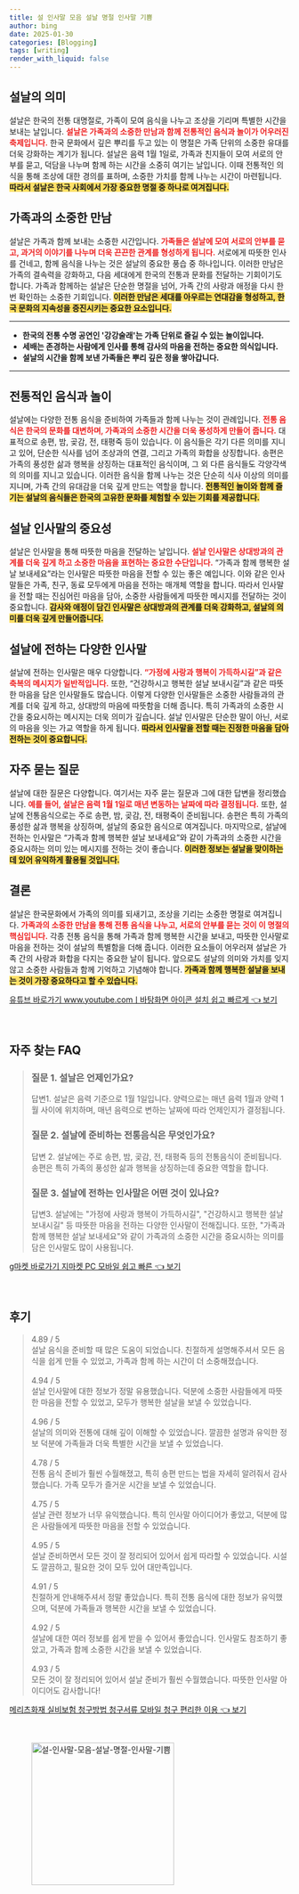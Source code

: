 ```yaml
---
title: 설 인사말 모음 설날 명절 인사말 기쁨
author: bing
date: 2025-01-30
categories: [Blogging]
tags: [writing]
render_with_liquid: false
---
```



<h2 id='설날의 의미'>설날의 의미</h2>

<p>설날은 한국의 전통 대명절로, 가족이 모여 음식을 나누고 조상을 기리며 특별한 시간을 보내는 날입니다. <b><span style="color: #ee2323;">설날은 가족과의 소중한 만남과 함께 전통적인 음식과 놀이가 어우러진 축제입니다.</span></b> 한국 문화에서 깊은 뿌리를 두고 있는 이 명절은 가족 단위의 소중한 유대를 더욱 강화하는 계기가 됩니다. 설날은 음력 1월 1일로, 가족과 친지들이 모여 서로의 안부를 묻고, 덕담을 나누며 함께 하는 시간을 소중히 여기는 날입니다. 이때 전통적인 의식을 통해 조상에 대한 경의를 표하며, 소중한 가치를 함께 나누는 시간이 마련됩니다. <b><span style="background-color: #ffe066;">따라서 설날은 한국 사회에서 가장 중요한 명절 중 하나로 여겨집니다.</span></b></p>

<h2 id='가족과의 소중한 만남'>가족과의 소중한 만남</h2>

<p>설날은 가족과 함께 보내는 소중한 시간입니다. <b><span style="color: #ee2323;">가족들은 설날에 모여 서로의 안부를 묻고, 과거의 이야기를 나누며 더욱 끈끈한 관계를 형성하게 됩니다.</span></b> 서로에게 따뜻한 인사를 건네고, 함께 음식을 나누는 것은 설날의 중요한 풍습 중 하나입니다. 이러한 만남은 가족의 결속력을 강화하고, 다음 세대에게 한국의 전통과 문화를 전달하는 기회이기도 합니다. 가족과 함께하는 설날은 단순한 명절을 넘어, 가족 간의 사랑과 애정을 다시 한번 확인하는 소중한 기회입니다. <b><span style="background-color: #ffe066;">이러한 만남은 세대를 아우르는 연대감을 형성하고, 한국 문화의 지속성을 증진시키는 중요한 요소입니다.</span></b></p>

<hr />

<ul>
    <li><b>한국의 전통 수명 공연인 '강강술래'는 가족 단위로 즐길 수 있는 놀이입니다.</b></li>
    <li><b>세배는 존경하는 사람에게 인사를 통해 감사의 마음을 전하는 중요한 의식입니다.</b></li>
    <li><b>설날의 시간을 함께 보낸 가족들은 뿌리 깊은 정을 쌓아갑니다.</b></li>
</ul>

<hr />

<h2 id='전통적인 음식과 놀이'>전통적인 음식과 놀이</h2>

<p>설날에는 다양한 전통 음식을 준비하여 가족들과 함께 나누는 것이 관례입니다. <b><span style="color: #ee2323;">전통 음식은 한국의 문화를 대변하며, 가족과의 소중한 시간을 더욱 풍성하게 만들어 줍니다.</span></b> 대표적으로 송편, 밤, 곶감, 전, 태평죽 등이 있습니다. 이 음식들은 각기 다른 의미를 지니고 있어, 단순한 식사를 넘어 조상과의 연결, 그리고 가족의 화합을 상징합니다. 송편은 가족의 풍성한 삶과 행복을 상징하는 대표적인 음식이며, 그 외 다른 음식들도 각양각색의 의미를 지니고 있습니다. 이러한 음식을 함께 나누는 것은 단순히 식사 이상의 의미를 지니며, 가족 간의 유대감을 더욱 깊게 만드는 역할을 합니다. <b><span style="background-color: #ffe066;">전통적인 놀이와 함께 즐기는 설날의 음식들은 한국의 고유한 문화를 체험할 수 있는 기회를 제공합니다.</span></b></p>

<h2 id='설날 인사말의 중요성'>설날 인사말의 중요성</h2>

<p>설날은 인사말을 통해 따뜻한 마음을 전달하는 날입니다. <b><span style="color: #ee2323;">설날 인사말은 상대방과의 관계를 더욱 깊게 하고 소중한 마음을 표현하는 중요한 수단입니다.</span></b> “가족과 함께 행복한 설날 보내세요”라는 인사말은 따뜻한 마음을 전할 수 있는 좋은 예입니다. 이와 같은 인사말들은 가족, 친구, 동료 모두에게 마음을 전하는 매개체 역할을 합니다. 따라서 인사말을 전할 때는 진심어린 마음을 담아, 소중한 사람들에게 따뜻한 메시지를 전달하는 것이 중요합니다. <b><span style="background-color: #ffe066;">감사와 애정이 담긴 인사말은 상대방과의 관계를 더욱 강화하고, 설날의 의미를 더욱 깊게 만들어줍니다.</span></b></p>

<h2 id='설날에 전하는 다양한 인사말'>설날에 전하는 다양한 인사말</h2>

<p>설날에 전하는 인사말은 매우 다양합니다. <b><span style="color: #ee2323;">“가정에 사랑과 행복이 가득하시길”과 같은 축복의 메시지가 일반적입니다.</span></b> 또한, “건강하시고 행복한 설날 보내시길”과 같은 따뜻한 마음을 담은 인사말들도 많습니다. 이렇게 다양한 인사말들은 소중한 사람들과의 관계를 더욱 깊게 하고, 상대방의 마음에 따뜻함을 더해 줍니다. 특히 가족과의 소중한 시간을 중요시하는 메시지는 더욱 의미가 깊습니다. 설날 인사말은 단순한 말이 아닌, 서로의 마음을 잇는 가교 역할을 하게 됩니다. <b><span style="background-color: #ffe066;">따라서 인사말을 전할 때는 진정한 마음을 담아 전하는 것이 중요합니다.</span></b></p>

<h2 id='자주 묻는 질문'>자주 묻는 질문</h2>

<p>설날에 대한 질문은 다양합니다. 여기서는 자주 묻는 질문과 그에 대한 답변을 정리했습니다. <b><span style="color: #ee2323;">예를 들어, 설날은 음력 1월 1일로 매년 변동하는 날짜에 따라 결정됩니다.</span></b> 또한, 설날에 전통음식으로는 주로 송편, 밤, 곶감, 전, 태평죽이 준비됩니다. 송편은 특히 가족의 풍성한 삶과 행복을 상징하며, 설날의 중요한 음식으로 여겨집니다. 마지막으로, 설날에 전하는 인사말은 “가족과 함께 행복한 설날 보내세요”와 같이 가족과의 소중한 시간을 중요시하는 의미 있는 메시지를 전하는 것이 좋습니다. <b><span style="background-color: #ffe066;">이러한 정보는 설날을 맞이하는 데 있어 유익하게 활용될 것입니다.</span></b></p>

<h2 id='결론'>결론</h2>

<p>설날은 한국문화에서 가족의 의미를 되새기고, 조상을 기리는 소중한 명절로 여겨집니다. <b><span style="color: #ee2323;">가족과의 소중한 만남을 통해 전통 음식을 나누고, 서로의 안부를 묻는 것이 이 명절의 핵심입니다.</span></b> 각종 전통 음식을 통해 가족과 함께 행복한 시간을 보내고, 따뜻한 인사말로 마음을 전하는 것이 설날의 특별함을 더해 줍니다. 이러한 요소들이 어우러져 설날은 가족 간의 사랑과 화합을 다지는 중요한 날이 됩니다. 앞으로도 설날의 의미와 가치를 잊지 않고 소중한 사람들과 함께 기억하고 기념해야 합니다. <b><span style="background-color: #ffe066;">가족과 함께 행복한 설날을 보내는 것이 가장 중요하다고 할 수 있습니다.</span></b></p>


<p><a class="click-button" title="유튜브 바로가기 www.youtube.comㅣ바탕화면 아이콘 설치 쉽고 빠르게" href="https://purplelist.github.io/posts/%EC%9C%A0%ED%8A%9C%EB%B8%8C-%EB%B0%94%EB%A1%9C%EA%B0%80%EA%B8%B0-www.youtube.com%E3%85%A3%EB%B0%94%ED%83%95%ED%99%94%EB%A9%B4-%EC%95%84%EC%9D%B4%EC%BD%98-%EC%84%A4%EC%B9%98-%EC%89%BD%EA%B3%A0-%EB%B9%A0%EB%A5%B4%EA%B2%8C/" rel="dofollow">유튜브 바로가기 www.youtube.comㅣ바탕화면 아이콘 설치 쉽고 빠르게 👈 보기</a></p><br>
<h2 id='자주_찾는_FAQ'>자주 찾는 FAQ</h2>
<div itemscope="" itemtype="https://schema.org/FAQPage"> 
<blockquote> 
<div itemscope="" itemprop="mainEntity" itemtype="https://schema.org/Question"> 
<h3 itemprop="name">질문 1. 설날은 언제인가요? </h3> 
<div itemscope="" itemprop="acceptedAnswer" itemtype="https://schema.org/Answer"> 
<span itemprop="text"> 
<p>답변1. 설날은 음력 기준으로 1월 1일입니다. 양력으로는 매년 음력 1월과 양력 1월 사이에 위치하며, 매년 음력으로 변하는 날짜에 따라 언제인지가 결정됩니다.</p> 
</span> 
</div> 
</div> 
<div itemscope="" itemprop="mainEntity" itemtype="https://schema.org/Question"> 
<h3 itemprop="name">질문 2. 설날에 준비하는 전통음식은 무엇인가요? </h3> 
<div itemscope="" itemprop="acceptedAnswer" itemtype="https://schema.org/Answer"> 
<span itemprop="text"> 
<p>답변 2. 설날에는 주로 송편, 밤, 곶감, 전, 태평죽 등의 전통음식이 준비됩니다. 송편은 특히 가족의 풍성한 삶과 행복을 상징하는데 중요한 역할을 합니다.</p> 
</span> 
</div> 
</div> 
<div itemscope="" itemprop="mainEntity" itemtype="https://schema.org/Question"> 
<h3 itemprop="name">질문 3. 설날에 전하는 인사말은 어떤 것이 있나요? </h3> 
<div itemscope="" itemprop="acceptedAnswer" itemtype="https://schema.org/Answer"> 
<span itemprop="text"> 
<p>답변3. 설날에는 "가정에 사랑과 행복이 가득하시길", "건강하시고 행복한 설날 보내시길" 등 따뜻한 마음을 전하는 다양한 인사말이 전해집니다. 또한, "가족과 함께 행복한 설날 보내세요"와 같이 가족과의 소중한 시간을 중요시하는 의미를 담은 인사말도 많이 사용됩니다.</p> 
</span> 
</div> 
</div> 
</blockquote> 
</div>
<p><a class="click-button" title="g마켓 바로가기 지마켓 PC 모바일 쉽고 빠른" href="https://purplelist.github.io/posts/g%EB%A7%88%EC%BC%93-%EB%B0%94%EB%A1%9C%EA%B0%80%EA%B8%B0-%EC%A7%80%EB%A7%88%EC%BC%93-PC-%EB%AA%A8%EB%B0%94%EC%9D%BC-%EC%89%BD%EA%B3%A0-%EB%B9%A0%EB%A5%B8/" rel="dofollow">g마켓 바로가기 지마켓 PC 모바일 쉽고 빠른 👈 보기</a></p><br>
<h2 id='후기'>후기</h2>
<div itemscope itemtype="https://schema.org/Product">
  <blockquote>
  <div itemprop="review" itemscope itemtype="https://schema.org/Review">
      <div itemprop="reviewRating" itemscope itemtype="https://schema.org/Rating"> <span itemprop="ratingValue">4.89</span> / <span itemprop="bestRating">5</span> </div>
      <span itemprop="reviewBody">설날 음식을 준비할 때 많은 도움이 되었습니다. 친절하게 설명해주셔서 모든 음식을 쉽게 만들 수 있었고, 가족과 함께 하는 시간이 더 소중해졌습니다.</span>
  </div>
  <br>
  <div itemprop="review" itemscope itemtype="https://schema.org/Review">
      <div itemprop="reviewRating" itemscope itemtype="https://schema.org/Rating"> <span itemprop="ratingValue">4.94</span> / <span itemprop="bestRating">5</span> </div>
      <span itemprop="reviewBody">설날 인사말에 대한 정보가 정말 유용했습니다. 덕분에 소중한 사람들에게 따뜻한 마음을 전할 수 있었고, 모두가 행복한 설날을 보낼 수 있었습니다.</span>
  </div>
  <br>
  <div itemprop="review" itemscope itemtype="https://schema.org/Review">
      <div itemprop="reviewRating" itemscope itemtype="https://schema.org/Rating"> <span itemprop="ratingValue">4.96</span> / <span itemprop="bestRating">5</span> </div>
      <span itemprop="reviewBody">설날의 의미와 전통에 대해 깊이 이해할 수 있었습니다. 깔끔한 설명과 유익한 정보 덕분에 가족들과 더욱 특별한 시간을 보낼 수 있었습니다.</span>
  </div>
  <br>
  <div itemprop="review" itemscope itemtype="https://schema.org/Review">
      <div itemprop="reviewRating" itemscope itemtype="https://schema.org/Rating"> <span itemprop="ratingValue">4.78</span> / <span itemprop="bestRating">5</span> </div>
      <span itemprop="reviewBody">전통 음식 준비가 훨씬 수월해졌고, 특히 송편 만드는 법을 자세히 알려줘서 감사했습니다. 가족 모두가 즐거운 시간을 보낼 수 있었습니다.</span>
  </div>
  <br>
  <div itemprop="review" itemscope itemtype="https://schema.org/Review">
      <div itemprop="reviewRating" itemscope itemtype="https://schema.org/Rating"> <span itemprop="ratingValue">4.75</span> / <span itemprop="bestRating">5</span> </div>
      <span itemprop="reviewBody">설날 관련 정보가 너무 유익했습니다. 특히 인사말 아이디어가 좋았고, 덕분에 많은 사람들에게 따뜻한 마음을 전할 수 있었습니다.</span>
  </div>
  <br>
  <div itemprop="review" itemscope itemtype="https://schema.org/Review">
      <div itemprop="reviewRating" itemscope itemtype="https://schema.org/Rating"> <span itemprop="ratingValue">4.95</span> / <span itemprop="bestRating">5</span> </div>
      <span itemprop="reviewBody">설날 준비하면서 모든 것이 잘 정리되어 있어서 쉽게 따라할 수 있었습니다. 시설도 깔끔하고, 필요한 것이 모두 있어 대만족입니다.</span>
  </div>
  <br>
  <div itemprop="review" itemscope itemtype="https://schema.org/Review">
      <div itemprop="reviewRating" itemscope itemtype="https://schema.org/Rating"> <span itemprop="ratingValue">4.91</span> / <span itemprop="bestRating">5</span> </div>
      <span itemprop="reviewBody">친절하게 안내해주셔서 정말 좋았습니다. 특히 전통 음식에 대한 정보가 유익했으며, 덕분에 가족들과 행복한 시간을 보낼 수 있었습니다.</span>
  </div>
  <br>
  <div itemprop="review" itemscope itemtype="https://schema.org/Review">
      <div itemprop="reviewRating" itemscope itemtype="https://schema.org/Rating"> <span itemprop="ratingValue">4.92</span> / <span itemprop="bestRating">5</span> </div>
      <span itemprop="reviewBody">설날에 대한 여러 정보를 쉽게 받을 수 있어서 좋았습니다. 인사말도 참조하기 좋았고, 가족과 함께 소중한 시간을 보낼 수 있었습니다.</span>
  </div>
  <br>
  <div itemprop="review" itemscope itemtype="https://schema.org/Review">
      <div itemprop="reviewRating" itemscope itemtype="https://schema.org/Rating"> <span itemprop="ratingValue">4.93</span> / <span itemprop="bestRating">5</span> </div>
      <span itemprop="reviewBody">모든 것이 잘 정리되어 있어서 설날 준비가 훨씬 수월했습니다. 따뜻한 인사말 아이디어도 감사합니다!</span>
  </div>
  </blockquote>
</div>
<p><a class="click-button" title="메리츠화재 실비보험 청구방법 청구서류 모바일 청구 편리한 이용" href="https://purplelist.github.io/posts/%EB%A9%94%EB%A6%AC%EC%B8%A0%ED%99%94%EC%9E%AC-%EC%8B%A4%EB%B9%84%EB%B3%B4%ED%97%98-%EC%B2%AD%EA%B5%AC%EB%B0%A9%EB%B2%95-%EC%B2%AD%EA%B5%AC%EC%84%9C%EB%A5%98-%EB%AA%A8%EB%B0%94%EC%9D%BC-%EC%B2%AD%EA%B5%AC-%ED%8E%B8%EB%A6%AC%ED%95%9C-%EC%9D%B4%EC%9A%A9/" rel="dofollow">메리츠화재 실비보험 청구방법 청구서류 모바일 청구 편리한 이용 👈 보기</a></p><br>
<figure class="image"><img src="https://purplelist.github.io/assets/img/thumbnail/설-인사말-모음-설날-명절-인사말-기쁨.webp" alt="설-인사말-모음-설날-명절-인사말-기쁨" width="256" height="256"></figure>